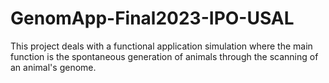 # GenomApp-Final2023-IPO-USAL
This project deals with a functional application simulation where the main function is the spontaneous generation of animals through the scanning of an animal's genome.

